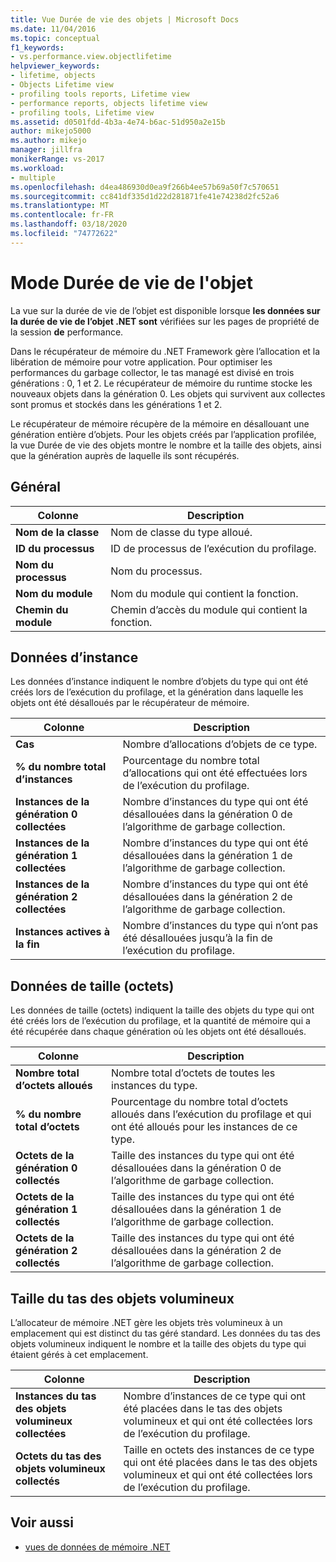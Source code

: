 ```yaml
---
title: Vue Durée de vie des objets | Microsoft Docs
ms.date: 11/04/2016
ms.topic: conceptual
f1_keywords:
- vs.performance.view.objectlifetime
helpviewer_keywords:
- lifetime, objects
- Objects Lifetime view
- profiling tools reports, Lifetime view
- performance reports, objects lifetime view
- profiling tools, Lifetime view
ms.assetid: d0501fdd-4b3a-4e74-b6ac-51d950a2e15b
author: mikejo5000
ms.author: mikejo
manager: jillfra
monikerRange: vs-2017
ms.workload:
- multiple
ms.openlocfilehash: d4ea486930d0ea9f266b4ee57b69a50f7c570651
ms.sourcegitcommit: cc841df335d1d22d281871fe41e74238d2fc52a6
ms.translationtype: MT
ms.contentlocale: fr-FR
ms.lasthandoff: 03/18/2020
ms.locfileid: "74772622"
---
```

# <a name="object-lifetime-view"></a>Mode Durée de vie de l'objet
La vue sur la durée de vie de l’objet est disponible lorsque **les données sur la durée de vie de l’objet .NET sont** vérifiées sur les pages de propriété de la session **de** performance.

 Dans le récupérateur de mémoire du .NET Framework gère l’allocation et la libération de mémoire pour votre application. Pour optimiser les performances du garbage collector, le tas managé est divisé en trois générations : 0, 1 et 2. Le récupérateur de mémoire du runtime stocke les nouveaux objets dans la génération 0. Les objets qui survivent aux collectes sont promus et stockés dans les générations 1 et 2.

 Le récupérateur de mémoire récupère de la mémoire en désallouant une génération entière d’objets. Pour les objets créés par l’application profilée, la vue Durée de vie des objets montre le nombre et la taille des objets, ainsi que la génération auprès de laquelle ils sont récupérés.

## <a name="general"></a>Général

|Colonne|Description|
|------------|-----------------|
|**Nom de la classe**|Nom de classe du type alloué.|
|**ID du processus**|ID de processus de l’exécution du profilage.|
|**Nom du processus**|Nom du processus.|
|**Nom du module**|Nom du module qui contient la fonction.|
|**Chemin du module**|Chemin d’accès du module qui contient la fonction.|

## <a name="instance-data"></a>Données d’instance
 Les données d’instance indiquent le nombre d’objets du type qui ont été créés lors de l’exécution du profilage, et la génération dans laquelle les objets ont été désalloués par le récupérateur de mémoire.

|Colonne|Description|
|------------|-----------------|
|**Cas**|Nombre d’allocations d’objets de ce type.|
|**% du nombre total d’instances**|Pourcentage du nombre total d’allocations qui ont été effectuées lors de l’exécution du profilage.|
|**Instances de la génération 0 collectées**|Nombre d’instances du type qui ont été désallouées dans la génération 0 de l’algorithme de garbage collection.|
|**Instances de la génération 1 collectées**|Nombre d’instances du type qui ont été désallouées dans la génération 1 de l’algorithme de garbage collection.|
|**Instances de la génération 2 collectées**|Nombre d’instances du type qui ont été désallouées dans la génération 2 de l’algorithme de garbage collection.|
|**Instances actives à la fin**|Nombre d’instances du type qui n’ont pas été désallouées jusqu’à la fin de l’exécution du profilage.|

## <a name="size-byte-data"></a>Données de taille (octets)
 Les données de taille (octets) indiquent la taille des objets du type qui ont été créés lors de l’exécution du profilage, et la quantité de mémoire qui a été récupérée dans chaque génération où les objets ont été désalloués.

|Colonne|Description|
|------------|-----------------|
|**Nombre total d’octets alloués**|Nombre total d’octets de toutes les instances du type.|
|**% du nombre total d’octets**|Pourcentage du nombre total d’octets alloués dans l’exécution du profilage et qui ont été alloués pour les instances de ce type.|
|**Octets de la génération 0 collectés**|Taille des instances du type qui ont été désallouées dans la génération 0 de l’algorithme de garbage collection.|
|**Octets de la génération 1 collectés**|Taille des instances du type qui ont été désallouées dans la génération 1 de l’algorithme de garbage collection.|
|**Octets de la génération 2 collectés**|Taille des instances du type qui ont été désallouées dans la génération 2 de l’algorithme de garbage collection.|

## <a name="large-object-heap-data"></a>Taille du tas des objets volumineux
 L’allocateur de mémoire .NET gère les objets très volumineux à un emplacement qui est distinct du tas géré standard. Les données du tas des objets volumineux indiquent le nombre et la taille des objets du type qui étaient gérés à cet emplacement.

|Colonne|Description|
|------------|-----------------|
|**Instances du tas des objets volumineux collectées**|Nombre d’instances de ce type qui ont été placées dans le tas des objets volumineux et qui ont été collectées lors de l’exécution du profilage.|
|**Octets du tas des objets volumineux collectés**|Taille en octets des instances de ce type qui ont été placées dans le tas des objets volumineux et qui ont été collectées lors de l’exécution du profilage.|

## <a name="see-also"></a>Voir aussi
- [vues de données de mémoire .NET](../profiling/dotnet-memory-data-views.md)
